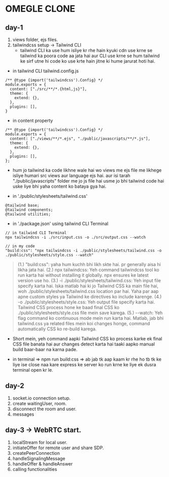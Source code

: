 # OMEGLE CLONE

## day-1

1. views folder, ejs files.
2. tailwindcss setup -> Tailwind CLI
   - tailwind CLI ka use hum isliye kr rhe hain kyuki cdn use krne se tailwind ka poora code aa jata hai aur CLI use krne se hum tailwind ke sirf utne hi code ko use krte hain jitne ki hume jarurat hoti hai.

- in tailwind CLI tailwind.config.js

```
/** @type {import('tailwindcss').Config} */
module.exports = {
  content: ["./src/**/*.{html,js}"],
  theme: {
    extend: {},
  },
  plugins: [],
}
```

- in content property

```
/** @type {import('tailwindcss').Config} */
module.exports = {
  content: ["./views/**/*.ejs", "./public/javascripts/**/*.js"],
  theme: {
    extend: {},
  },
  plugins: [],
};
```

- hum jo tailwind ka code likhne wale hai wo views me ejs file me likhege isliye humari src views aur language ejs hai. aur isi tarah "./public/javascripts" folder me jo js file hai usme jo bhi tailwind code hai uske liye bhi yaha content ko bataya gya hai.

- in './public/stylesheets/tailwind.css'

```
@tailwind base;
@tailwind components;
@tailwind utilities;
```

- in './package.json' using tailwind CLI Terminal

```
// in tailwind CLI Terminal
npx tailwindcss -i ./src/input.css -o ./src/output.css --watch

// in my code
"build:css": "npx tailwindcss -i ./public/stylesheets/tailwind.css -o ./public/stylesheets/style.css --watch"
```

> (1.) "build:css": yaha hum kuchh bhi likh skte hai. pr generally aisa hi likha jata hai.
> (2.) npx tailwindcss: Yeh command tailwindcss tool ko run karta hai without installing it globally. npx ensures ke latest version use ho.
> (3.) -i ./public/stylesheets/tailwind.css: Yeh input file specify karta hai. Iska matlab hai ki jo Tailwind CSS ka main file hai, woh ./public/stylesheets/tailwind.css location par hai. Yaha par aap apne custom styles ya Tailwind ke directives ko include karenge.
> (4.) -o ./public/stylesheets/style.css: Yeh output file specify karta hai. Tailwind CSS process hone ke baad final CSS ko ./public/stylesheets/style.css file mein save karega.
> (5.) --watch: Yeh flag command ko continuous mode mein run karta hai. Matlab, jab bhi tailwind.css ya related files mein koi changes honge, command automatically CSS ko re-build karega.

- Short mein, yeh command aapki Tailwind CSS ko process karke ek final CSS file banata hai aur changes detect karta hai taaki aapko manual build baar-baar na karna pade.

- in terminal => npm run build:css => ab jab tk aap kaam kr rhe ho tb tk ke liye ise close naa kare express ke server ko run krne ke liye ek dusra terminal open kr le.

## day-2

1. socket.io connection setup.
2. create waitingUser, room.
3. disconnect the room and user.
4. messages

## day-3 -> WebRTC start.

1. localStream for local user.
2. initiateOffer for remote user and share SDP.
3. createPeerConnection
4. handleSignalingMessage
5. handleOffer & handleAnswer
6. calling functionalities
